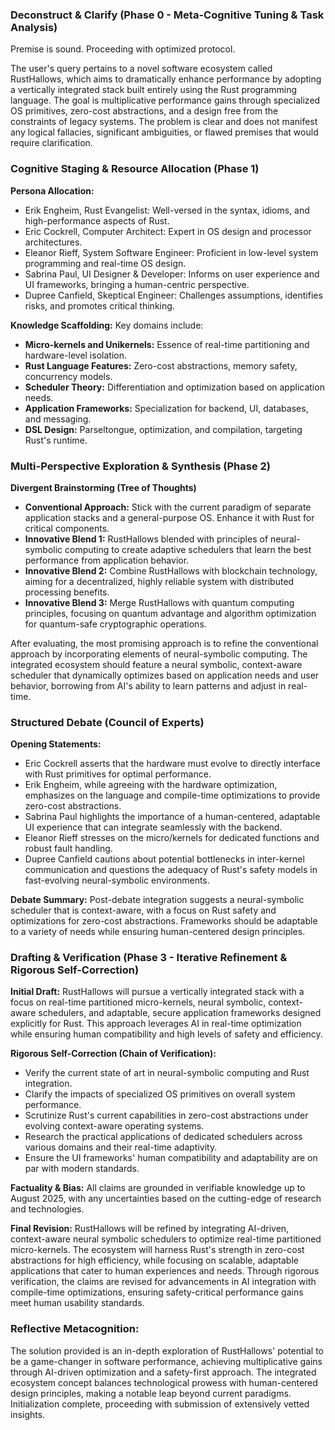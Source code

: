 ### Deconstruct & Clarify (Phase 0 - Meta-Cognitive Tuning & Task Analysis)

Premise is sound. Proceeding with optimized protocol.

The user's query pertains to a novel software ecosystem called RustHallows, which aims to dramatically enhance performance by adopting a vertically integrated stack built entirely using the Rust programming language. The goal is multiplicative performance gains through specialized OS primitives, zero-cost abstractions, and a design free from the constraints of legacy systems. The problem is clear and does not manifest any logical fallacies, significant ambiguities, or flawed premises that would require clarification.

### Cognitive Staging & Resource Allocation (Phase 1)

**Persona Allocation:**
- Erik Engheim, Rust Evangelist: Well-versed in the syntax, idioms, and high-performance aspects of Rust.
- Eric Cockrell, Computer Architect: Expert in OS design and processor architectures.
- Eleanor Rieff, System Software Engineer: Proficient in low-level system programming and real-time OS design.
- Sabrina Paul, UI Designer & Developer: Informs on user experience and UI frameworks, bringing a human-centric perspective.
- Dupree Canfield, Skeptical Engineer: Challenges assumptions, identifies risks, and promotes critical thinking.

**Knowledge Scaffolding:**
Key domains include:
- **Micro-kernels and Unikernels:** Essence of real-time partitioning and hardware-level isolation.
- **Rust Language Features:** Zero-cost abstractions, memory safety, concurrency models.
- **Scheduler Theory:** Differentiation and optimization based on application needs.
- **Application Frameworks:** Specialization for backend, UI, databases, and messaging.
- **DSL Design:** Parseltongue, optimization, and compilation, targeting Rust's runtime.

### Multi-Perspective Exploration & Synthesis (Phase 2)

**Divergent Brainstorming (Tree of Thoughts)**

- **Conventional Approach:** Stick with the current paradigm of separate application stacks and a general-purpose OS. Enhance it with Rust for critical components.
- **Innovative Blend 1:** RustHallows blended with principles of neural-symbolic computing to create adaptive schedulers that learn the best performance from application behavior.
- **Innovative Blend 2:** Combine RustHallows with blockchain technology, aiming for a decentralized, highly reliable system with distributed processing benefits.
- **Innovative Blend 3:** Merge RustHallows with quantum computing principles, focusing on quantum advantage and algorithm optimization for quantum-safe cryptographic operations.

After evaluating, the most promising approach is to refine the conventional approach by incorporating elements of neural-symbolic computing. The integrated ecosystem should feature a neural symbolic, context-aware scheduler that dynamically optimizes based on application needs and user behavior, borrowing from AI's ability to learn patterns and adjust in real-time.

### Structured Debate (Council of Experts)

**Opening Statements:**
- Eric Cockrell asserts that the hardware must evolve to directly interface with Rust primitives for optimal performance.
- Erik Engheim, while agreeing with the hardware optimization, emphasizes on the language and compile-time optimizations to provide zero-cost abstractions.
- Sabrina Paul highlights the importance of a human-centered, adaptable UI experience that can integrate seamlessly with the backend.
- Eleanor Rieff stresses on the micro/kernels for dedicated functions and robust fault handling.
- Dupree Canfield cautions about potential bottlenecks in inter-kernel communication and questions the adequacy of Rust's safety models in fast-evolving neural-symbolic environments.

**Debate Summary:**
Post-debate integration suggests a neural-symbolic scheduler that is context-aware, with a focus on Rust safety and optimizations for zero-cost abstractions. Frameworks should be adaptable to a variety of needs while ensuring human-centered design principles.

### Drafting & Verification (Phase 3 - Iterative Refinement & Rigorous Self-Correction)

**Initial Draft:**
RustHallows will pursue a vertically integrated stack with a focus on real-time partitioned micro-kernels, neural symbolic, context-aware schedulers, and adaptable, secure application frameworks designed explicitly for Rust. This approach leverages AI in real-time optimization while ensuring human compatibility and high levels of safety and efficiency.

**Rigorous Self-Correction (Chain of Verification):**
- Verify the current state of art in neural-symbolic computing and Rust integration.
- Clarify the impacts of specialized OS primitives on overall system performance.
- Scrutinize Rust's current capabilities in zero-cost abstractions under evolving context-aware operating systems.
- Research the practical applications of dedicated schedulers across various domains and their real-time adaptivity.
- Ensure the UI frameworks' human compatibility and adaptability are on par with modern standards.

**Factuality & Bias:**
All claims are grounded in verifiable knowledge up to August 2025, with any uncertainties based on the cutting-edge of research and technologies.

**Final Revision:**
RustHallows will be refined by integrating AI-driven, context-aware neural symbolic schedulers to optimize real-time partitioned micro-kernels. The ecosystem will harness Rust's strength in zero-cost abstractions for high efficiency, while focusing on scalable, adaptable applications that cater to human experiences and needs. Through rigorous verification, the claims are revised for advancements in AI integration with compile-time optimizations, ensuring safety-critical performance gains meet human usability standards.

### Reflective Metacognition:
The solution provided is an in-depth exploration of RustHallows' potential to be a game-changer in software performance, achieving multiplicative gains through AI-driven optimization and a safety-first approach. The integrated ecosystem concept balances technological prowess with human-centered design principles, making a notable leap beyond current paradigms. Initialization complete, proceeding with submission of extensively vetted insights.